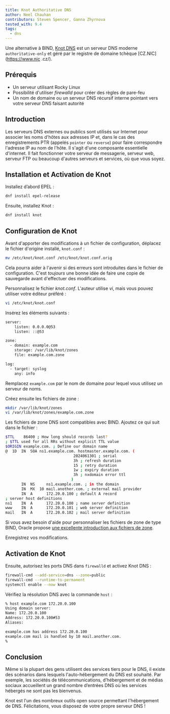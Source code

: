 ```yaml
---
title: Knot Authoritative DNS
author: Neel Chauhan
contributors: Steven Spencer, Ganna Zhyrnova
tested_with: 9.4
tags:
  - dns
---
```


Une alternative à BIND, [Knot DNS](https://www.knot-dns.cz/) est un serveur DNS moderne `authorìtative-only` et géré par le registre de domaine tchèque [CZ.NIC](https://www.nic .cz/).

## Prérequis

- Un serveur utilisant Rocky Linux
- Possibilité d'utiliser _firewalld_ pour créer des règles de pare-feu
- Un nom de domaine ou un serveur DNS récursif interne pointant vers votre serveur DNS faisant autorité

## Introduction

Les serveurs DNS externes ou publics sont utilisés sur Internet pour associer les noms d'hôtes aux adresses IP et, dans le cas des enregistrements PTR (appelés `pointer` ou `reverse`) pour faire correspondre l'adresse IP au nom de l'hôte. Il s'agit d'une composante essentielle d'internet. Il fait fonctionner votre serveur de messagerie, serveur web, serveur FTP ou beaucoup d'autres serveurs et services, où que vous soyez.

## Installation et Activation de Knot

Installez d’abord EPEL :

```bash
dnf install epel-release
```

Ensuite, installez Knot :

```bash
dnf install knot
```

## Configuration de Knot

Avant d'apporter des modifications à un fichier de configuration, déplacez le fichier d'origine installé, `knot.conf` :

```bash
mv /etc/knot/knot.conf /etc/knot/knot.conf.orig
```

Cela pourra aider à l'avenir si des erreurs sont introduites dans le fichier de configuration. C'est _toujours_ une bonne idée de faire une copie de sauvegarde avant d'effectuer des modifications.

Personnalisez le fichier _knot.conf_. L'auteur utilise _vi_, mais vous pouvez utiliser votre éditeur préféré :

```bash
vi /etc/knot/knot.conf
```

Insérez les éléments suivants :

```bash
server:
    listen: 0.0.0.0@53
    listen: ::@53

zone:
  - domain: example.com
    storage: /var/lib/knot/zones
    file: example.com.zone

log:
  - target: syslog
    any: info
```

Remplacez `example.com` par le nom de domaine pour lequel vous utilisez un serveur de noms.

Créez ensuite les fichiers de zone :

```bash
mkdir /var/lib/knot/zones
vi /var/lib/knot/zones/example.com.zone
```

Les fichiers de zone DNS sont compatibles avec BIND. Ajoutez ce qui suit dans le fichier :

```bash
$TTL    86400 ; How long should records last?
; $TTL used for all RRs without explicit TTL value
$ORIGIN example.com. ; Define our domain name
@  1D  IN  SOA ns1.example.com. hostmaster.example.com. (
                              2024061301 ; serial
                              3h ; refresh duration
                              15 ; retry duration
                              1w ; expiry duration
                              3h ; nxdomain error ttl
                             )
       IN  NS     ns1.example.com. ; in the domain
       IN  MX  10 mail.another.com. ; external mail provider
       IN  A      172.20.0.100 ; default A record
; server host definitions
ns1    IN  A      172.20.0.100 ; name server definition     
www    IN  A      172.20.0.101 ; web server definition
mail   IN  A      172.20.0.102 ; mail server definition
```

Si vous avez besoin d'aide pour personnaliser les fichiers de zone de type BIND, Oracle propose [une excellente introduction aux fichiers de zone](https://docs.oracle.com/en-us/iaas/Content/DNS/Reference/formattingzonefile.htm).

Enregistrez vos modifications.

## Activation de Knot

Ensuite, autorisez les ports DNS dans `firewalld` et activez Knot DNS :

```bash
firewall-cmd --add-service=dns --zone=public
firewall-cmd --runtime-to-permanent
systemctl enable --now knot
```

Vérifiez la résolution DNS avec la commande `host` :

```bash
% host example.com 172.20.0.100
Using domain server:
Name: 172.20.0.100
Address: 172.20.0.100#53
Aliases: 

example.com has address 172.20.0.100
example.com mail is handled by 10 mail.another.com.
%
```

## Conclusion

Même si la plupart des gens utilisent des services tiers pour le DNS, il existe des scénarios dans lesquels l'auto-hébergement du DNS est souhaité. Par exemple, les sociétés de télécommunications, d’hébergement et de médias sociaux accueillent un grand nombre d’entrées DNS où les services hébergés ne sont pas les bienvenus.

Knot est l'un des nombreux outils open source permettant l'hébergement de DNS. Félicitations, vous disposez de votre propre serveur DNS !
